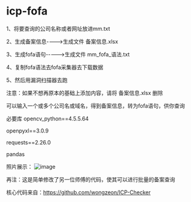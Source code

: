 # icp-fofa

1、将要查询的公司名称或者网址放进mm.txt

2、生成备案信息---->生成文件	备案信息.xlsx

3、生成fofa语句----->生成文件 mm_fofa_语法.txt

4、复制fofa语法去fofa采集器去下载数据

5、然后用漏洞扫描器去跑

注意：如果不想再原本的基础上添加内容，请将 备案信息.xlsx 删除


可以输入一个或多个公司名或域名，得到备案信息，转为fofa语句，供你查询

必要库
opencv_python==4.5.5.64

openpyxl==3.0.9

requests==2.26.0

pandas



照片展示：
![image](https://user-images.githubusercontent.com/88358139/186870419-b4c7a796-2cb9-4171-a6d9-ccf082556859.png)



再注：这是简单修改了另一位师傅的代码，使其可以进行批量的备案查询

核心代码来自：https://github.com/wongzeon/ICP-Checker
